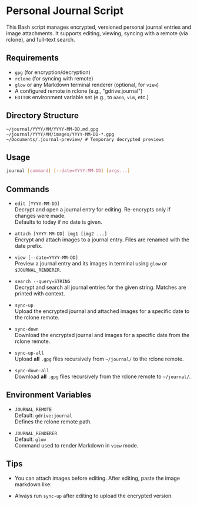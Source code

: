 Personal Journal Script
=======================

This Bash script manages encrypted, versioned personal journal entries and image attachments. It supports editing, viewing, syncing with a remote (via rclone), and full-text search.

Requirements
------------
- `gpg` (for encryption/decryption)
- `rclone` (for syncing with remote)
- `glow` or any Markdown terminal renderer (optional, for `view`)
- A configured remote in rclone (e.g., "gdrive:journal")
- `EDITOR` environment variable set (e.g., to `nano`, `vim`, etc.)

Directory Structure
-------------------
```
~/journal/YYYY/MM/YYYY-MM-DD.md.gpg
~/journal/YYYY/MM/images/YYYY-MM-DD-*.gpg
~/Documents/.journal-preview/ # Temporary decrypted previews
```

Usage
-----

```bash
journal [command] [--date=YYYY-MM-DD] [args...]
```


Commands
--------

- `edit [YYYY-MM-DD]`  
  Decrypt and open a journal entry for editing. Re-encrypts only if changes were made.  
  Defaults to today if no date is given.

- `attach [YYYY-MM-DD] img1 [img2 ...]`  
  Encrypt and attach images to a journal entry. Files are renamed with the date prefix.

- `view [--date=YYYY-MM-DD]`  
  Preview a journal entry and its images in terminal using `glow` or `$JOURNAL_RENDERER`.

- `search --query=STRING`  
  Decrypt and search all journal entries for the given string. Matches are printed with context.

- `sync-up`  
  Upload the encrypted journal and attached images for a specific date to the rclone remote.

- `sync-down`  
  Download the encrypted journal and images for a specific date from the rclone remote.

- `sync-up-all`  
  Upload **all** `.gpg` files recursively from `~/journal/` to the rclone remote.

- `sync-down-all`  
  Download **all** `.gpg` files recursively from the rclone remote to `~/journal/`.

Environment Variables
---------------------
- `JOURNAL_REMOTE`  
  Default: `gdrive:journal`  
  Defines the rclone remote path.

- `JOURNAL_RENDERER`  
  Default: `glow`  
  Command used to render Markdown in `view` mode.

Tips
----
- You can attach images before editing. After editing, paste the image markdown like:

- Always run `sync-up` after editing to upload the encrypted version.